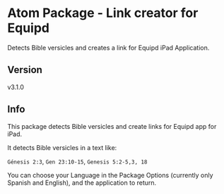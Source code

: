# Atom Package - Link creator for Equipd

Detects Bible versicles and creates a link for Equipd iPad Application.

## Version

v3.1.0

## Info

This package detects Bible versicles and create links for Equipd app for iPad.

It detects Bible versicles in a text like:

`Génesis 2:3`, `Gen 23:10-15`, `Genesis 5:2-5,3, 18`


You can choose your Language in the Package Options (currently only Spanish and English), and the application to return.
